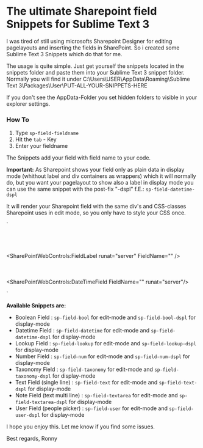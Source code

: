 The ultimate Sharepoint field Snippets for Sublime Text 3
==========================================================

I was tired of still using microsofts Sharepoint Designer for editing pagelayouts and inserting the fields in SharePoint. So i created some Sublime Text 3 Snippets which do that for me.

The usage is quite simple. Just get yourself the snippets located in the snippets folder and paste them into your Sublime Text 3 snippet folder. 
Normally you will find it under C:\Users\USER\AppData\Roaming\Sublime Text 3\Packages\User\PUT-ALL-YOUR-SNIPPETS-HERE

If you don't see the AppData-Folder you set hidden folders to visible in your explorer settings.

### How To

1. Type `sp-field-fieldname`
2. Hit the `tab` - Key
3. Enter your fieldname

The Snippets add your field with field name to your code. 

**Important:**
As Sharepoint shows your field only as plain data in display mode (whithout label and div containers as wrappers) which it will normally do,  but you want your pagelayout to show also a label in display mode you can use the same snippet with the post-fix "-dspl"
f.E.: `sp-field-datetime-dspl`

It will render your Sharepoint field with the same div's and CSS-classes Sharepoint uses in edit mode, so you only have to style your CSS once. 

`<div class="ms-formfieldcontainer">  
	<div class="ms-formfieldlabelcontainer">  
		<span class="ms-formfieldlabel">  
			<SharePointWebControls:FieldLabel runat="server" FieldName="" />  
		</span>  
	</div>  
	<div class="ms-formfieldvaluecontainer">  
		<SharePointWebControls:DateTimeField FieldName="" runat="server"/>  
	</div>  
</div>`

**Available Snippets are:**
* Boolean Field : `sp-field-bool` for edit-mode and `sp-field-bool-dspl` for display-mode
* Datetime Field : `sp-field-datetime` for edit-mode and `sp-field-datetime-dspl` for display-mode
* Lookup Field : `sp-field-lookup` for edit-mode and `sp-field-lookup-dspl` for display-mode
* Number Field : `sp-field-num` for edit-mode and `sp-field-num-dspl` for display-mode
* Taxonomy Field : `sp-field-taxonomy` for edit-mode and `sp-field-taxonomy-dspl` for display-mode
* Text Field (single line) : `sp-field-text` for edit-mode and `sp-field-text-dspl` for display-mode
* Note Field (text multi line) : `sp-field-textarea` for edit-mode and `sp-field-textarea-dspl` for display-mode
* User Field (people picker) : `sp-field-user` for edit-mode and `sp-field-user-dspl` for display-mode

I hope you enjoy this. Let me know if you find some issues.

Best regards,
Ronny





